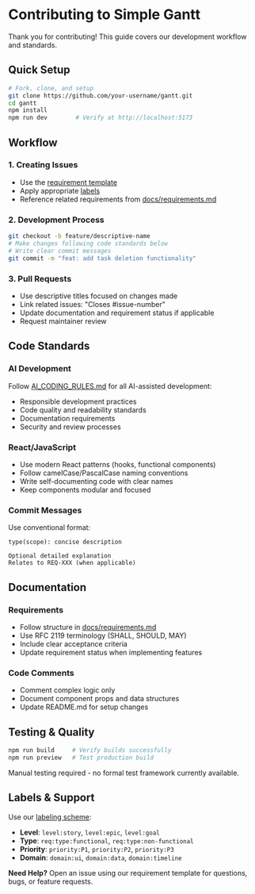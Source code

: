 # Contributing to Simple Gantt

Thank you for contributing! This guide covers our development workflow and standards.

## Quick Setup

```bash
# Fork, clone, and setup
git clone https://github.com/your-username/gantt.git
cd gantt
npm install
npm run dev        # Verify at http://localhost:5173
```

## Workflow

### 1. Creating Issues
- Use the [requirement template](.github/ISSUE_TEMPLATE/requirement.md)
- Apply appropriate [labels](docs/requirements.md#labeling-scheme)
- Reference related requirements from [docs/requirements.md](docs/requirements.md)

### 2. Development Process
```bash
git checkout -b feature/descriptive-name
# Make changes following code standards below
# Write clear commit messages
git commit -m "feat: add task deletion functionality"
```

### 3. Pull Requests
- Use descriptive titles focused on changes made
- Link related issues: "Closes #issue-number"
- Update documentation and requirement status if applicable
- Request maintainer review

## Code Standards

### AI Development
Follow [AI_CODING_RULES.md](AI_CODING_RULES.md) for all AI-assisted development:
- Responsible development practices
- Code quality and readability standards  
- Documentation requirements
- Security and review processes

### React/JavaScript
- Use modern React patterns (hooks, functional components)
- Follow camelCase/PascalCase naming conventions
- Write self-documenting code with clear names
- Keep components modular and focused

### Commit Messages
Use conventional format:
```
type(scope): concise description

Optional detailed explanation
Relates to REQ-XXX (when applicable)
```

## Documentation

### Requirements
- Follow structure in [docs/requirements.md](docs/requirements.md)
- Use RFC 2119 terminology (SHALL, SHOULD, MAY)
- Include clear acceptance criteria
- Update requirement status when implementing features

### Code Comments
- Comment complex logic only
- Document component props and data structures
- Update README.md for setup changes

## Testing & Quality

```bash
npm run build     # Verify builds successfully
npm run preview   # Test production build
```

Manual testing required - no formal test framework currently available.

## Labels & Support

Use our [labeling scheme](docs/requirements.md#labeling-scheme):
- **Level**: `level:story`, `level:epic`, `level:goal`
- **Type**: `req:type:functional`, `req:type:non-functional`
- **Priority**: `priority:P1`, `priority:P2`, `priority:P3`
- **Domain**: `domain:ui`, `domain:data`, `domain:timeline`

**Need Help?** Open an issue using our requirement template for questions, bugs, or feature requests.